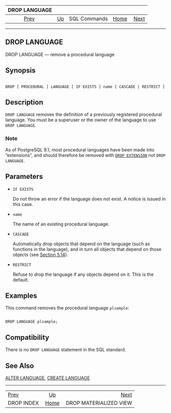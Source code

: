 <!--?xml version="1.0" encoding="UTF-8" standalone="no"?-->

|               DROP LANGUAGE              |                                        |              |                                                       |                                                                 |
| :--------------------------------------: | :------------------------------------- | :----------: | ----------------------------------------------------: | --------------------------------------------------------------: |
| [Prev](sql-dropindex.html "DROP INDEX")  | [Up](sql-commands.html "SQL Commands") | SQL Commands | [Home](index.html "PostgreSQL 17devel Documentation") |  [Next](sql-dropmaterializedview.html "DROP MATERIALIZED VIEW") |

***

[]()

## DROP LANGUAGE

DROP LANGUAGE — remove a procedural language

## Synopsis

```

DROP [ PROCEDURAL ] LANGUAGE [ IF EXISTS ] name [ CASCADE | RESTRICT ]
```

## Description

`DROP LANGUAGE` removes the definition of a previously registered procedural language. You must be a superuser or the owner of the language to use `DROP LANGUAGE`.

### Note

As of PostgreSQL 9.1, most procedural languages have been made into “extensions”, and should therefore be removed with [`DROP EXTENSION`](sql-dropextension.html "DROP EXTENSION") not `DROP LANGUAGE`.

## Parameters

*   `IF EXISTS`

    Do not throw an error if the language does not exist. A notice is issued in this case.

*   *`name`*

    The name of an existing procedural language.

*   `CASCADE`

    Automatically drop objects that depend on the language (such as functions in the language), and in turn all objects that depend on those objects (see [Section 5.14](ddl-depend.html "5.14. Dependency Tracking")).

*   `RESTRICT`

    Refuse to drop the language if any objects depend on it. This is the default.

## Examples

This command removes the procedural language `plsample`:

```

DROP LANGUAGE plsample;
```

## Compatibility

There is no `DROP LANGUAGE` statement in the SQL standard.

## See Also

[ALTER LANGUAGE](sql-alterlanguage.html "ALTER LANGUAGE"), [CREATE LANGUAGE](sql-createlanguage.html "CREATE LANGUAGE")

***

|                                          |                                                       |                                                                 |
| :--------------------------------------- | :---------------------------------------------------: | --------------------------------------------------------------: |
| [Prev](sql-dropindex.html "DROP INDEX")  |         [Up](sql-commands.html "SQL Commands")        |  [Next](sql-dropmaterializedview.html "DROP MATERIALIZED VIEW") |
| DROP INDEX                               | [Home](index.html "PostgreSQL 17devel Documentation") |                                          DROP MATERIALIZED VIEW |

